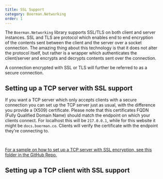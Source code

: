 ```yaml
---
title: SSL Support
category: Boerman.Networking
order: 1
---
```


The `Boerman.Networking` library supports SSL/TLS on both client and server instances. SSL and TLS are protocol which enables end to end encryption of the contents sent between the client and the server over a socket connection. The amazing thing about this technology is that it does not alter the protocol itself, but rather is a wrapper which authenticates the client/server and encrypts and decrypts contents sent over the connection.

A connection encrypted with SSL or TLS will further be referred to as a secure connection.

## Setting up a TCP server with SSL support

If you want a TCP server which only accepts clients with a secure connection you can set up the TCP server just as usual, with the difference you provide a (X509) certificate. Please note that this certificates FQDN (Fully Qualified Domain Name) should match the endpoint on which your clients connect. For localhost this will be `217.0.0.1`, while for this website it might be `docs.boerman.co`. Clients will verify the certificate with the endpoint they're connecting to.

&nbsp;

[For a sample on how to set up a TCP server with SSL encryption, see this folder in the GitHub Repo.](https://github.com/Boerman/Boerman.Networking/tree/master/TcpServerWithSSL)

## Setting up a TCP client with SSL support

## &nbsp;